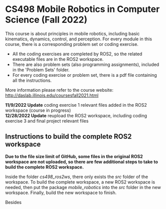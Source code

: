 # CS498 Mobile Robotics in Computer Science (Fall 2022)
This course is about principles in mobile robotics, including basic kinematics, dynamics, control, and perception. For every module in this course, there is a corresponding problem set or coding exercise. <br/>

- All the coding exercises are completed by ROS2, so the related executable files are in the ROS2 workspace. <br/>
- There are also problem sets (also programming assignments), included in the 'Problem Sets' folder. <br/>
- For every coding exercise or problem set, there is a pdf file containing all the instructions. <br/>

More information please refer to the course website: http://daslab.illinois.edu/coursesfall2021.html

**11/9/2022 Update** coding exercise 1 relevant files added in the ROS2 workspace (course in progress) <br/>
**12/28/2022 Update** reupload the ROS2 workspace, including coding exercise 3 and final project relevant files

## Instructions to build the complete ROS2 workspace
**Due to the file size limit of GitHub, some files in the original ROS2 workspace are not uploaded, so there are few additional steps to take to build the complete ROS2 workspace.**

Inside the folder *cs498_ros2ws*, there only exists the *src* folder of the workspace. To build the complete workspace, a new ROS2 workspace is needed, then put the package *mobile_robotics* into the *src* folder in the new workspace. Finally, build the new workspace to finish.

Besides 
